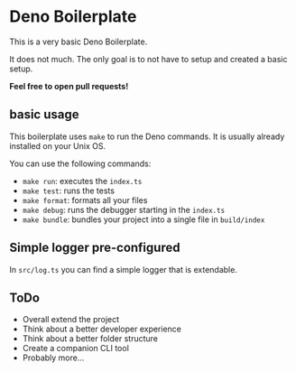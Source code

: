 # Deno Boilerplate

This is a very basic Deno Boilerplate.

It does not much. The only goal is to not have to setup and created a basic
setup.

**Feel free to open pull requests!**

## basic usage

This boilerplate uses `make` to run the Deno commands. It is usually already
installed on your Unix OS.

You can use the following commands:

- `make run`: executes the `index.ts`
- `make test`: runs the tests
- `make format`: formats all your files
- `make debug`: runs the debugger starting in the `index.ts`
- `make bundle`: bundles your project into a single file in `build/index`

## Simple logger pre-configured

In `src/log.ts` you can find a simple logger that is extendable.

## ToDo

- Overall extend the project
- Think about a better developer experience
- Think about a better folder structure
- Create a companion CLI tool
- Probably more...
